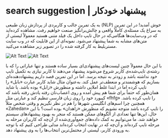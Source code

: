 # search suggestion | پیشنهاد خودکار
به یک تمرین جالب و کاربردی از پردازش زبان طبیعی (NLP) خوش آمدید! در این تمرین به سراغ یک مسئله‌ی کاملاً واقعی و چالش‌برانگیز صنعت خواهیم رفت. مشاهده کرده‌اید که در وب‌سایت‌ها هنگامی‌که در حال تایپ داخل یک فیلد متنی هستید معمولاً لیستی از متن‌های مشابه به شما پیشنهاد می‌شود. نمونه‌ای از این قابلیت که در وب سایت مستربلیط به کار گرفته شده را در تصویر زیر مشاهده می‌کنید.

![Alt Text](/notebooks/screenshot.png)
![Alt Text](/notebooks/screenshot.png)



با این حال معمولاً چنین لیست‌های پیشنهادی‌ای بسیار ساده هستند و تنها عباراتی را که با رشته‌ی تایپ‌شده‌ی کاربر شروع می‌شوند پیشنهاد می‌دهند تا کاربر نیازی به تکمیل تایپ خود نداشته باشد و زودتر به نتیجه برسد. اما در این تمرین قصد داریم پیشنهاددهنده‌ای بسازیم که هوشمندتر و منعطف‌تر عمل کند. به‌عنوان مثال شاید کاربر عبارت «بابل» را تایپ کرده اما در ابتدا غلط املایی داشته و منظورش «زابل» بوده باشد.  یا شاید همان‌طور که حتماً برای شما هم پیش آمده و روی اعصاب‌تان رفته یادش رفته باشد که کیبورد خود را روی زبان فارسی تنظیم کند و عبارتی مثل «fhfg» را تایپ کرده باشد. همچنین چرا اسم‌های انگلیسی شهرها را هم در نظر نگیریم و وقتی شخص مثلاً «Zahedan» را تایپ کرده باشد متوجه نشویم که منظورش «زاهدان» بوده است؟ با این حال، این‌ها تنها تعدادی از الگوهای ممکن هستند که منجر به بهبود پیشنهادهای سیستم خواهند شد. ما می‌توانیم به کمک داده‌های جمع‌آوری‌شده از آن‌چه که کاربران مرحله به مرحله تایپ کرده‌اند و آن‌چه که در نهایت انتخاب کرده‌اند مدلی طراحی کنیم که با توجه به ورودی کاربر، لیستی از محتمل‌ترین انتخاب‌ها را به وی پیشنهاد دهد.



